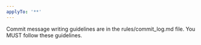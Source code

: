 ```yaml
---
applyTo: '**'
---
```


Commit message writing guidelines are in the rules/commit_log.md file. You MUST follow these guidelines.